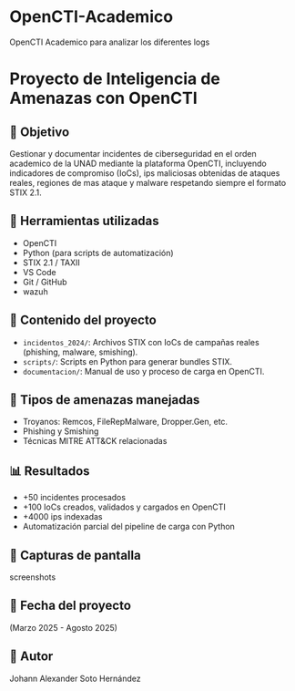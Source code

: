 # OpenCTI-Academico
OpenCTI Academico para analizar los diferentes logs 

# Proyecto de Inteligencia de Amenazas con OpenCTI

## 🎯 Objetivo
Gestionar y documentar incidentes de ciberseguridad en el orden academico de la UNAD mediante la plataforma OpenCTI, incluyendo indicadores de compromiso
(IoCs), ips maliciosas obtenidas de ataques reales, regiones de mas ataque y malware respetando siempre el formato STIX 2.1.

## 🧰 Herramientas utilizadas
- OpenCTI
- Python (para scripts de automatización)
- STIX 2.1 / TAXII
- VS Code
- Git / GitHub
- wazuh

## 📁 Contenido del proyecto
- `incidentos_2024/`: Archivos STIX con IoCs de campañas reales (phishing, malware, smishing).
- `scripts/`: Scripts en Python para generar bundles STIX.
- `documentacion/`: Manual de uso y proceso de carga en OpenCTI.

## 🔐 Tipos de amenazas manejadas
- Troyanos: Remcos, FileRepMalware, Dropper.Gen, etc.
- Phishing y Smishing
- Técnicas MITRE ATT&CK relacionadas

## 📊 Resultados
- +50 incidentes procesados
- +100 IoCs creados, validados y cargados en OpenCTI
-  +4000 ips indexadas
- Automatización parcial del pipeline de carga con Python

## 📸 Capturas de pantalla
screenshots

## 📅 Fecha del proyecto
(Marzo 2025 - Agosto 2025)

## 👤 Autor
Johann Alexander Soto Hernández
